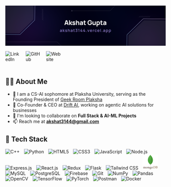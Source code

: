 ![alt text](https://github.com/Akshat3144/Akshat3144/blob/main/Profile_Banner.png?raw=true)

<span style="display: inline-block; margin-right: 10px;">
  <a href="https://www.linkedin.com/in/akshat3144/">
    <img align="left" alt="LinkedIn" width="50px" src="https://img.icons8.com/?size=100&id=13930&format=png&color=000000" />
  </a>
</span>
<span style="display: inline-block; margin-right: 10px;">
  <a href="https://github.com/Akshat3144?tab=repositories">
    <img align="left" alt="GitHub" width="50px" src="https://img.icons8.com/?size=100&id=95QOx2u4xvlo&format=png&color=000000" />
  </a>
</span>
<span style="display: inline-block; margin-right: 10px;">
  <a href="https://akshat3144.vercel.app/">
    <img align="left" alt="Website" width="50px" src="https://img.icons8.com/?size=100&id=c84A8yTomT5p&format=png&color=000000" />
  </a>
</span>

<br/>
<br/>

## 🙋‍♂️ About Me

- 🔭 I am a CS-AI sophomore at Plaksha University, serving as the Founding President of <a href="https://geekroom-plaksha.tech/">Geek Room Plaksha</a>
- 🚀 Co-Founder & CEO at <a href="https://drift-ai.tech/">Drift AI</a>, working on agentic AI solutions for businesses
- 👯 I'm looking to collaborate on **Full Stack & AI-ML Projects**
- 📫 Reach me at **akshat3144@gmail.com**

## 🚀 Tech Stack

<p align="left">
  <span style="display: inline-block; margin-right: 10px;">
    <img src="https://img.icons8.com/color/48/000000/c-plus-plus-logo.png" alt="C++" />
  </span>
  <span style="display: inline-block; margin-right: 10px;">
    <img src="https://img.icons8.com/color/48/000000/python.png" alt="Python" />
  </span>
  <span style="display: inline-block; margin-right: 10px;">
    <img src="https://img.icons8.com/color/48/000000/html-5.png" alt="HTML5" />
  </span>
  <span style="display: inline-block; margin-right: 10px;">
    <img src="https://img.icons8.com/color/48/000000/css3.png" alt="CSS3" />
  </span>
  <span style="display: inline-block; margin-right: 10px;">
    <img src="https://img.icons8.com/color/48/000000/javascript.png" alt="JavaScript" />
  </span>
  <span style="display: inline-block; margin-right: 10px;">
    <img src="https://img.icons8.com/color/48/000000/nodejs.png" alt="Node.js" />
  </span>
  <span style="display: inline-block; margin-right: 10px;">
    <img src="https://img.icons8.com/?size=100&id=WNoJgbzDr3i2&format=png&color=000000" width="48" height="48" alt="Express.js" />
  </span>
  <span style="display: inline-block; margin-right: 10px;">
    <img src="https://img.icons8.com/color/48/000000/react-native.png" alt="React.js" />
  </span>
  <span style="display: inline-block; margin-right: 10px;">
    <img src="https://img.icons8.com/?size=48&id=jD-fJzVguBmw&format=png&color=000000" alt="Redux" />
  </span>
  <span style="display: inline-block; margin-right: 10px;">
    <img src="https://img.icons8.com/?size=100&id=5mbMwDZ796xj&format=png&color=000000" width="48" height="48" alt="Flask" />
  </span>
  <span style="display: inline-block; margin-right: 10px;">
    <img src="https://img.icons8.com/?size=100&id=4PiNHtUJVbLs&format=png&color=000000" width="48" height="48" alt="Tailwind CSS" />
  </span>
  <span style="display: inline-block; margin-right: 10px;">
    <img src="https://raw.githubusercontent.com/devicons/devicon/master/icons/mongodb/mongodb-original-wordmark.svg" alt="MongoDB" width="48" height="48" />
  </span>
  <span style="display: inline-block; margin-right: 10px;">
    <img src="https://img.icons8.com/fluent/50/000000/mysql-logo.png" alt="MySQL" />
  </span>
  <span style="display: inline-block; margin-right: 10px;">
    <img src="https://img.icons8.com/?size=100&id=38561&format=png&color=000000" width="48" height="48" alt="PostgreSQL" />
  </span>
  <span style="display: inline-block; margin-right: 10px;">
    <img src="https://img.icons8.com/?size=100&id=62452&format=png&color=000000" width="48" height="48" alt="Firebase" />
  </span>
  <span style="display: inline-block; margin-right: 10px;">
    <img src="https://img.icons8.com/color/48/000000/git.png" alt="Git" />
  </span>
  <span style="display: inline-block; margin-right: 10px;">
    <img src="https://img.icons8.com/?size=100&id=aR9CXyMagKIS&format=png&color=000000" width="48" height="48" alt="NumPy" />
  </span>
  <span style="display: inline-block; margin-right: 10px;">
    <img src="https://img.icons8.com/?size=100&id=xSkewUSqtErH&format=png&color=000000" width="48" height="48" alt="Pandas" />
  </span>
  <span style="display: inline-block; margin-right: 10px;">
    <img src="https://img.icons8.com/?size=100&id=bpip0gGiBLT1&format=png&color=000000" width="48" height="48" alt="OpenCV" />
  </span>
  <span style="display: inline-block; margin-right: 10px;">
    <img src="https://img.icons8.com/?size=100&id=n3QRpDA7KZ7P&format=png&color=000000" width="48" height="48" alt="TensorFlow" />
  </span>
  <span style="display: inline-block; margin-right: 10px;">
    <img src="https://img.icons8.com/?size=100&id=jH4BpkMnRrU5&format=png&color=000000" width="48" height="48" alt="PyTorch" />
  </span>
  <span style="display: inline-block; margin-right: 10px;">
    <img src="https://img.icons8.com/?size=100&id=EPbEfEa7o8CB&format=png&color=000000" width="48" height="48" alt="Postman" />
  </span>
  <span style="display: inline-block; margin-right: 10px;">
    <img src="https://img.icons8.com/?size=100&id=cdYUlRaag9G9&format=png&color=000000" width="48" height="48" alt="Docker" />
  </span>
</p>
